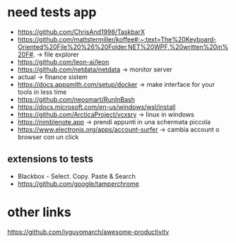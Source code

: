 # need tests app

- https://github.com/ChrisAnd1998/TaskbarX
- https://github.com/mattstermiller/koffee#:~:text=The%20Keyboard-Oriented%20File%20%26%20Folder,NET%20WPF,%20written%20in%20F#. -> file explorer
- https://github.com/leon-ai/leon
- https://github.com/netdata/netdata -> monitor server
- actual -> finance sistem
- https://docs.appsmith.com/setup/docker -> make interface for your tools in less time
- https://github.com/neosmart/RunInBash
- https://docs.microsoft.com/en-us/windows/wsl/install
- https://github.com/ArcticaProject/vcxsrv -> linux in windows
- https://nimblenote.app -> prendi appunti in una schermata piccola
- https://www.electronjs.org/apps/account-surfer -> cambia account o browser con un click

## extensions to tests
- Blackbox - Select. Copy. Paste & Search
- https://github.com/google/tamperchrome

# other links
https://github.com/jyguyomarch/awesome-productivity
